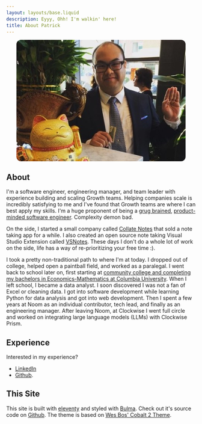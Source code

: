 ```yaml
---
layout: layouts/base.liquid
description: Eyyy, Ohh! I'm walkin' here!
title: About Patrick
---
```


<div style="display:flex;justify-content:center;">
    <img style="border-radius:12px" alt="It's a me, Patrick!" src="/public/patrick-card.jpg" />
</div>

## About

I'm a software engineer, engineering manager, and team leader with experience building and scaling Growth teams. Helping companies scale is incredibly satisfying to me and I've found that Growth teams are where I can best apply my skills. I'm a huge proponent of being a [grug brained](https://grugbrain.dev/), [product-minded software engineer](https://blog.pragmaticengineer.com/the-product-minded-engineer/). Complexity demon bad.

On the side, I started a small company called [Collate Notes](https://github.com/Collateapp/CollateNotes) that sold a note taking app for a while. I also created an open source note taking Visual Studio Extension called [VSNotes](https://marketplace.visualstudio.com/items?itemName=patricklee.vsnotes). These days I don't do a whole lot of work on the side, life has a way of re-prioritizing your free time :).

I took a pretty non-traditional path to where I'm at today. I dropped out of college, helped open a paintball field, and worked as a paralegal. I went back to school later on, first starting at [community college and completing my bachelors in Economics-Mathematics at Columbia University](/blog/from-community-college-to-columbia/). When I left school, I became a data analyst. I soon discovered I was not a fan of Excel or cleaning data. I got into software development while learning Python for data analysis and got into web development. Then I spent a few years at Noom as an individual contributor, tech lead, and finally as an engineering manager. After leaving Noom, at Clockwise I went full circle and worked on integrating large language models (LLMs) with Clockwise Prism.

## Experience

Interested in my experience? 

- [LinkedIn](https://www.linkedin.com/in/patrickleenyc/)
- [Github](https://github.com/patleeman).

## This Site

This site is built with [eleventy](https://www.11ty.dev/) and styled with [Bulma](https://bulma.io/). Check out it's source code on [Github](https://github.com/patleeman/patricklee.nyc). The theme is based on [Wes Bos' Cobalt 2 Theme](https://github.com/wesbos/cobalt2-vscode).
